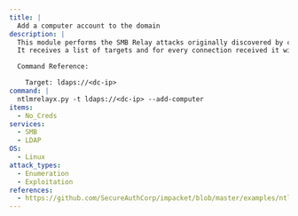 ```yaml
---
title: |
  Add a computer account to the domain
description: |
  This module performs the SMB Relay attacks originally discovered by cDc extended to many target protocols (SMB, MSSQL, LDAP, etc).
  It receives a list of targets and for every connection received it will choose the next target and try to relay the credentials. Also, if specified, it will first to try authenticate against the client connecting to us. Add a computer account to the domain (use ldap:// for insecure ldap) (SMB signing must be disabled).

  Command Reference:

  	Target: ldaps://<dc-ip>
command: |
  ntlmrelayx.py -t ldaps://<dc-ip> --add-computer
items:
  - No_Creds
services:
  - SMB
  - LDAP
OS:
  - Linux
attack_types:
  - Enumeration
  - Exploitation
references:
  - https://github.com/SecureAuthCorp/impacket/blob/master/examples/ntlmrelayx.py
---
```

